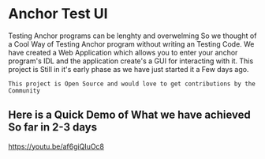 # Anchor Test UI

Testing Anchor programs can be lenghty and overwelming So we thought of a Cool Way of Testing Anchor program without writing an Testing Code. We have created a Web Application which allows you to enter your anchor program's IDL and the application create's a GUI for interacting with it. This project is Still in it's early phase as we have just started it a Few days ago.

`
This project is Open Source and would love to get contributions by the Community
`

## Here is a Quick Demo of What we have achieved So far in 2-3 days

https://youtu.be/af6giQIuOc8


